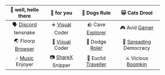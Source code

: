 | 🐹 well, hello there | 🌼 for you | 🐶 Dogs Rule | 🙀 Cats Drool |
| :---: | :---: | :---: | :---: |
| 🗣️ [Discord](https://discord.com) tensnake | ✈️ [Visual](https://code.visualstudio.com) Coder | 🪨 Cave [Explorer](https://baldursgate3.game) | 🎮 Avid [Gamer](https://steamcommunity.com/profiles/76561197984860112) |
| 🌏 Floorp [Browser](https://floorp.app/) | 📝 [Visual](https://code.visualstudio.com) Coder | 🤺 Dodge [Roler](https://en.bandainamcoent.eu/elden-ring/elden-ring) | 🔫 [Spreading](https://store.steampowered.com/app/553850/HELLDIVERS_2) Democracy |
| 🎶 [Music](https://tukui.org/elvui) Enjoyer | 📷 [ShareX](https://getsharex.com) Snipper | 🚀 Euclid [Traveller](https://robertsspaceindustries.com) | ⚔️ Vicious [Boomkin](https://worldofwarcraft.com) |
